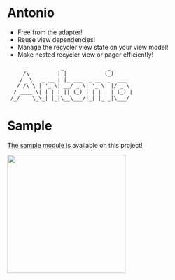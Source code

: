 
# Antonio

* Free from the adapter!
* Reuse view dependencies!
* Manage the recycler view state on your view model!
* Make nested recycler view or pager efficiently!

```
                 _              _       
     /\         | |            (_)      
    /  \   _ __ | |_ ___  _ __  _  ___  
   / /\ \ | '_ \| __/ _ \| '_ \| |/ _ \ 
  / ____ \| | | | || (_) | | | | | (_) |
 /_/    \_\_| |_|\__\___/|_| |_|_|\___/ 
```     

# Sample

[The sample module](./sample) is available on this project!

<img src="https://user-images.githubusercontent.com/15243641/130732362-9a6913ee-d2ce-4cf6-9026-c95be049fa3c.png" width="270" />





